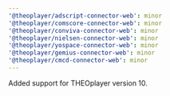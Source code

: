 ```yaml
---
'@theoplayer/adscript-connector-web': minor
'@theoplayer/comscore-connector-web': minor
'@theoplayer/conviva-connector-web': minor
'@theoplayer/nielsen-connector-web': minor
'@theoplayer/yospace-connector-web': minor
'@theoplayer/gemius-connector-web': minor
'@theoplayer/cmcd-connector-web': minor
---
```


Added support for THEOplayer version 10.
